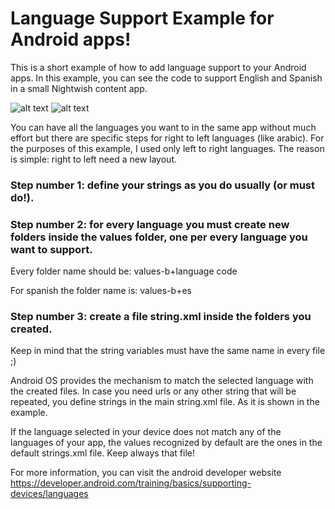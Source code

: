 # Language Support Example for Android apps!
This is a short example of how to add language support to your Android apps. In this example, you can see the code to support  English and Spanish in a small Nightwish content app.


![alt text](https://github.com/carovaldezg/LanguageSupportExample/blob/master/Captura%20de%20pantalla%202018-09-15%20a%20la(s)%2001.53.19.png)   ![alt text](https://github.com/carovaldezg/LanguageSupportExample/blob/master/Captura%20de%20pantalla%202018-09-15%20a%20la(s)%2001.53.59.png)

You can have all the languages you want to in the same app without much effort but there are specific steps for right to left languages (like arabic). For the purposes of this example, I used only left to right languages. The reason is simple: right to left need a new layout. 

### Step number 1: define your strings as you do usually (or must do!).

### Step number 2: for every language you must create new folders inside the values folder, one per every language you want to support.

Every folder name should be: values-b+language code

For spanish the folder name is: values-b+es

### Step number 3: create a file string.xml inside the folders you created.

Keep in mind that the string variables must have the same name in every file ;)

Android OS provides the mechanism to match the selected language with the created files. In case you need urls or any other
string that will be repeated, you define strings in the main string.xml file. As it is shown in the example. 

If the language selected in your device does not match any of the languages of your app, the values recognized by default are
the ones in the default strings.xml file. Keep always that file!

For more information, you can visit the android developer website https://developer.android.com/training/basics/supporting-devices/languages


